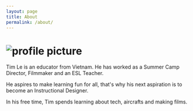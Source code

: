 ```yaml
---
layout: page
title: About
permalink: /about/
---
```

# ![profile picture](/assets/profilepic.jpeg)

Tim Le is an educator from Vietnam. He has worked as a Summer Camp Director, Filmmaker and an ESL Teacher.    

He aspires to make learning fun for all, that's why his next aspiration is to become an Instructional Designer.

In his free time, Tim spends learning about tech, aircrafts and making films.
